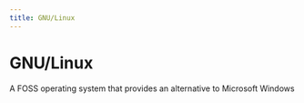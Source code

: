 ```yaml
---
title: GNU/Linux
---
```

# GNU/Linux

A FOSS operating system that provides an alternative to Microsoft Windows